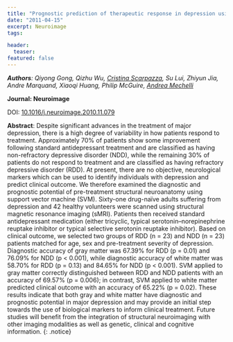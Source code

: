 ```yaml
---
title: "Prognostic prediction of therapeutic response in depression using high-field MR imaging."
date: "2011-04-15"
excerpt: Neuroimage
tags:

header:
  teaser:
featured: false
---
```


*__Authors__: Qiyong Gong, Qizhu Wu, [Cristina Scarpazza](/members/Cristina), Su Lui, Zhiyun Jia, Andre Marquand, Xiaoqi Huang, Philip McGuire, [Andrea Mechelli](/members/Andrea)*

**Journal: Neuroimage**

DOI: [10.1016/j.neuroimage.2010.11.079](https://doi.org/10.1016/j.neuroimage.2010.11.079)

**Abstract**: Despite significant advances in the treatment of major depression, there is a high degree of variability in how patients respond to treatment. Approximately 70% of patients show some improvement following standard antidepressant treatment and are classified as having non-refractory depressive disorder (NDD), while the remaining 30% of patients do not respond to treatment and are classified as having refractory depressive disorder (RDD). At present, there are no objective, neurological markers which can be used to identify individuals with depression and predict clinical outcome. We therefore examined the diagnostic and prognostic potential of pre-treatment structural neuroanatomy using support vector machine (SVM). Sixty-one drug-naïve adults suffering from depression and 42 healthy volunteers were scanned using structural magnetic resonance imaging (sMRI). Patients then received standard antidepressant medication (either tricyclic, typical serotonin–norepinephrine reuptake inhibitor or typical selective serotonin reuptake inhibitor). Based on clinical outcome, we selected two groups of RDD (n = 23) and NDD (n = 23) patients matched for age, sex and pre-treatment severity of depression. Diagnostic accuracy of gray matter was 67.39% for RDD (p = 0.01) and 76.09% for NDD (p < 0.001), while diagnostic accuracy of white matter was 58.70% for RDD (p = 0.13) and 84.65% for NDD (p < 0.001). SVM applied to gray matter correctly distinguished between RDD and NDD patients with an accuracy of 69.57% (p = 0.006); in contrast, SVM applied to white matter predicted clinical outcome with an accuracy of 65.22% (p = 0.02). These results indicate that both gray and white matter have diagnostic and prognostic potential in major depression and may provide an initial step towards the use of biological markers to inform clinical treatment. Future studies will benefit from the integration of structural neuroimaging with other imaging modalities as well as genetic, clinical and cognitive information.
{: .notice}
